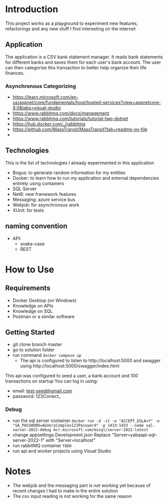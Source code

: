 # Introduction
This project works as a playground to experiment new features, refactorings and any new stuff I find
interesting on the internet

## Application
The application is a CSV bank statement manager. It reads bank statements for different banks and saves them for each user's bank account.
The user can then categorize this transaction to better help organize their life finances.

### Asynchronous Categorizing
- https://learn.microsoft.com/en-us/aspnet/core/fundamentals/host/hosted-services?view=aspnetcore-8.0&tabs=visual-studio
- https://www.rabbitmq.com/docs/management
- https://www.rabbitmq.com/tutorials/tutorial-two-dotnet
- https://hub.docker.com/_/rabbitmq
- https://github.com/MassTransit/MassTransit?tab=readme-ov-file
- 

## Technologies
This is the list of technologies I already experimented in this application

- Bogus: to generate random information for my entities
- Docker: to learn how to run my application and external dependencies entirely using containers
- SQL Server
- Net8: new framework features
- Messaging: azure service bus
- Webjob: for asynchronous work
- XUnit: for tests

## naming convention

- API:
	- snake-case
	- REST

# How to Use

## Requirements
- Docker Desktop (on Windows)
- Knowledge on APIs
- Knowledge on SQL
- Postman or a similar software

##  Getting Started
- git clone branch master
- go to solution folder
- run command `docker compose up`
	- The api is configured to listen to http://localhost:5000 and swagger using http://localhost:5000/swagger/index.html

This api was configured to seed a user, a bank account and 100 transactions on startup
You can log in using: 
- email: test-seed@gmail.com
- password: 123Correct_

### Debug
- run the sql server container
`docker run -d -it -e "ACCEPT_EULA=Y" -e "SA_PASSWORD=A&VeryComplex123Password" -p 1433:1433 --name sql-server-2022-debug mcr.microsoft.com/mssql/server:2022-latest`
- change appsettings.Development.json
Replace "Server=yabaapi-sql-server-2022-1" with "Server=localhost"
- run rabbitMQ container
`TODO`
- run api and worker projects using Visual Studio

# Notes
- The webjob and the messaging part is not working yet because of recent changes I had to make in the entire solution
- The csv input reading is not working for the same reason